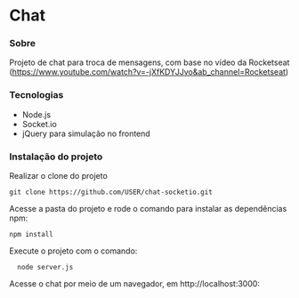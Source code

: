 # Chat

### Sobre

Projeto de chat para troca de mensagens, com base no vídeo da Rocketseat (https://www.youtube.com/watch?v=-jXfKDYJJvo&ab_channel=Rocketseat)

### Tecnologias

- Node.js
- Socket.io
- jQuery para simulação no frontend

### Instalação do projeto

Realizar o clone do projeto

    git clone https://github.com/USER/chat-socketio.git

Acesse a pasta do projeto e rode o comando para instalar as dependências npm:

    npm install

Execute o projeto com o comando:

```
  node server.js
```

Acesse o chat por meio de um navegador, em http://localhost:3000:

